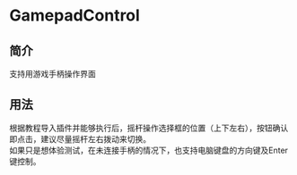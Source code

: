 # GamepadControl
## 简介
支持用游戏手柄操作界面

## 用法
根据教程导入插件并能够执行后，摇杆操作选择框的位置（上下左右），按钮确认即点击，建议尽量摇杆左右拨动来切换。   
如果只是想体验测试，在未连接手柄的情况下，也支持电脑键盘的方向键及Enter键控制。
